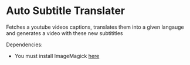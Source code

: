 # Auto Subtitle Translater
Fetches a youtube videos captions, translates them into a given langauge and generates a video with these new subtititles

Dependencies: 
- You must install ImageMagick [here](https://imagemagick.org/script/download.php)
